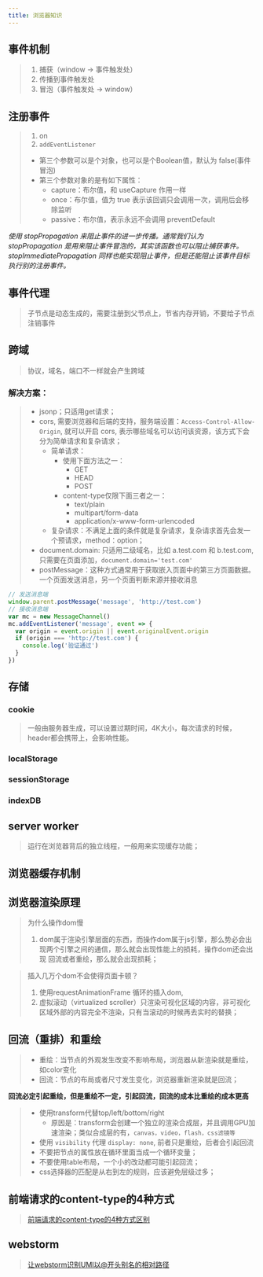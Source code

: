 ```yaml
---
title: 浏览器知识 
---
```


## 事件机制
> 1. 捕获（window -> 事件触发处）
> 2. 传播到事件触发处
> 3. 冒泡（事件触发处 -> window）

## 注册事件
> 1. on
> 2. `addEventListener`
>   - 第三个参数可以是个对象，也可以是个Boolean值，默认为 false(事件冒泡)
>   - 第三个参数对象的是有如下属性：
>       - capture：布尔值，和 useCapture 作用一样     
>       - once：布尔值，值为 true 表示该回调只会调用一次，调用后会移除监听     
>       - passive：布尔值，表示永远不会调用 preventDefault  
     
*使用 stopPropagation 来阻止事件的进一步传播。通常我们认为 stopPropagation 是用来阻止事件冒泡的，其实该函数也可以阻止捕获事件。stopImmediatePropagation 同样也能实现阻止事件，但是还能阻止该事件目标执行别的注册事件。*

## 事件代理
> 子节点是动态生成的，需要注册到父节点上，节省内存开销，不要给子节点注销事件

## 跨域
> 协议，域名，端口不一样就会产生跨域

### 解决方案：
> - jsonp；只适用get请求；
> - cors, 需要浏览器和后端的支持，服务端设置：`Access-Control-Allow-Origin`, 就可以开启 cors, 表示哪些域名可以访问该资源，该方式下会分为简单请求和复杂请求；
>   - 简单请求：
>       - 使用下面方法之一：
>           - GET
>           - HEAD
>           - POST
>       - content-type仅限下面三者之一：
>           - text/plain
>           - multipart/form-data
>           - application/x-www-form-urlencoded
>   - 复杂请求：不满足上面的条件就是复杂请求，复杂请求首先会发一个预请求，method：option；
> - document.domain: 只适用二级域名，比如 a.test.com 和 b.test.com, 只需要在页面添加，`document.domain='test.com'`
> - postMessage：这种方式通常用于获取嵌入页面中的第三方页面数据。一个页面发送消息，另一个页面判断来源并接收消息
```javascript
// 发送消息端
window.parent.postMessage('message', 'http://test.com')
// 接收消息端
var mc = new MessageChannel()
mc.addEventListener('message', event => {
  var origin = event.origin || event.originalEvent.origin
  if (origin === 'http://test.com') {
    console.log('验证通过')
  }
})
```
## 存储
### cookie
> 一般由服务器生成，可以设置过期时间，4K大小，每次请求的时候，header都会携带上，会影响性能。
### localStorage
### sessionStorage
### indexDB

## server worker
> 运行在浏览器背后的独立线程，一般用来实现缓存功能；

## 浏览器缓存机制


## 浏览器渲染原理


> 为什么操作dom慢
> 1. dom属于渲染引擎层面的东西，而操作dom属于js引擎，那么势必会出现两个引擎之间的通信，那么就会出现性能上的损耗，操作dom还会出现
>回流或者重绘，那么就会出现损耗；

> 插入几万个dom不会使得页面卡顿？
> 1. 使用requestAnimationFrame 循环的插入dom, 
> 2. 虚拟滚动（virtualized scroller）只渲染可视化区域的内容，非可视化区域外部的内容完全不渲染，只有当滚动的时候再去实时的替换；

## 回流（重排）和重绘
> - 重绘：当节点的外观发生改变不影响布局，浏览器从新渲染就是重绘，如color变化
> - 回流：节点的布局或者尺寸发生变化，浏览器重新渲染就是回流；

**回流必定引起重绘，但是重绘不一定，引起回流，回流的成本比重绘的成本更高**
> - 使用transform代替top/left/bottom/right    
>   - 原因是：transform会创建一个独立的渲染合成层，并且调用GPU加速渲染；类似合成层的有，`canvas，video，flash，css滤镜等`
> - 使用 `visibility` 代理 `display: none`, 前者只是重绘，后者会引起回流    
> - 不要把节点的属性放在循环里面当成一个循环变量；   
> - 不要使用table布局，一个小的改动都可能引起回流；    
> - css选择器的匹配是从右到左的规则，应该避免层级过多；

## 前端请求的content-type的4种方式
> [前端请求的content-type的4种方式区别](https://juejin.cn/post/6844903903520096263)

## webstorm
> [让webstorm识别UMI以@开头别名的相对路径](https://www.jianshu.com/p/7c138978df2d)





